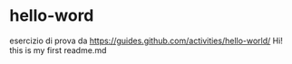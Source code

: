 # hello-word
esercizio di prova da https://guides.github.com/activities/hello-world/
Hi! this is my first readme.md
